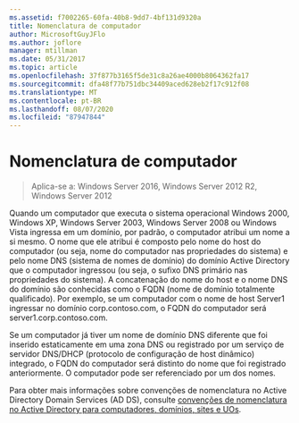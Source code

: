 ```yaml
---
ms.assetid: f7002265-60fa-40b8-9dd7-4bf131d9320a
title: Nomenclatura de computador
author: MicrosoftGuyJFlo
ms.author: joflore
manager: mtillman
ms.date: 05/31/2017
ms.topic: article
ms.openlocfilehash: 37f877b3165f5de31c8a26ae4000b8064362fa17
ms.sourcegitcommit: dfa48f77b751dbc34409aced628eb2f17c912f08
ms.translationtype: MT
ms.contentlocale: pt-BR
ms.lasthandoff: 08/07/2020
ms.locfileid: "87947844"
---
```

# <a name="computer-naming"></a>Nomenclatura de computador

> Aplica-se a: Windows Server 2016, Windows Server 2012 R2, Windows Server 2012

Quando um computador que executa o sistema operacional Windows 2000, Windows XP, Windows Server 2003, Windows Server 2008 ou Windows Vista ingressa em um domínio, por padrão, o computador atribui um nome a si mesmo. O nome que ele atribui é composto pelo nome do host do computador (ou seja, nome do computador nas propriedades do sistema) e pelo nome DNS (sistema de nomes de domínio) do domínio Active Directory que o computador ingressou (ou seja, o sufixo DNS primário nas propriedades do sistema). A concatenação do nome do host e o nome DNS do domínio são conhecidas como o FQDN (nome de domínio totalmente qualificado). Por exemplo, se um computador com o nome de host Server1 ingressar no domínio corp.contoso.com, o FQDN do computador será server1.corp.contoso.com.

Se um computador já tiver um nome de domínio DNS diferente que foi inserido estaticamente em uma zona DNS ou registrado por um serviço de servidor DNS/DHCP (protocolo de configuração de host dinâmico) integrado, o FQDN do computador será distinto do nome que foi registrado anteriormente. O computador pode ser referenciado por um dos nomes.

Para obter mais informações sobre convenções de nomenclatura no Active Directory Domain Services (AD DS), consulte [convenções de nomenclatura no Active Directory para computadores, domínios, sites e UOs](https://support.microsoft.com/help/909264/).
